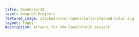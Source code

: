 ```yaml
---
title: OpenColorIO
level: Adopted Projects 
featured_image: stacked/color/opencolorio-stacked-color.svg
layout: logos
description: Artwork for the OpenColorIO project
---
```


